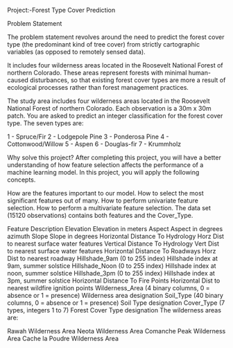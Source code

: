Project:-Forest Type Cover Prediction


Problem Statement

The problem statement revolves around the need to predict the forest cover type (the predominant kind of tree cover) from strictly cartographic variables (as opposed to remotely sensed data).

It includes four wilderness areas located in the Roosevelt National Forest of northern Colorado. These areas represent forests with minimal human-caused disturbances, so that existing forest cover types are more a result of ecological processes rather than forest management practices.

The study area includes four wilderness areas located in the Roosevelt National Forest of northern Colorado. Each observation is a 30m x 30m patch. You are asked to predict an integer classification for the forest cover type. The seven types are:

1 - Spruce/Fir 2 - Lodgepole Pine 3 - Ponderosa Pine 4 - Cottonwood/Willow 5 - Aspen 6 - Douglas-fir 7 - Krummholz


Why solve this project?
After completing this project, you will have a better understanding of how feature selection affects the performance of a machine learning model. In this project, you will apply the following concepts.

How are the features important to our model.
How to select the most significant features out of many.
How to perform univariate feature selection.
How to perform a multivariate feature selection.
The data set (15120 observations) contains both features and the Cover_Type.

Feature	Description
Elevation	Elevation in meters
Aspect	Aspect in degrees azimuth
Slope	Slope in degrees
Horizontal Distance To Hydrology	Horz Dist to nearest surface water features
Vertical Distance To Hydrology	Vert Dist to nearest surface water features
Horizontal Distance To Roadways	Horz Dist to nearest roadway
Hillshade_9am (0 to 255 index)	Hillshade index at 9am, summer solstice
Hillshade_Noon (0 to 255 index)	Hillshade index at noon, summer solstice
Hillshade_3pm (0 to 255 index)	Hillshade index at 3pm, summer solstice
Horizontal Distance To Fire Points	Horizontal Dist to nearest wildfire ignition points
Wilderness_Area (4 binary columns, 0 = absence or 1 = presence)	Wilderness area designation
Soil_Type (40 binary columns, 0 = absence or 1 = presence)	Soil Type designation
Cover_Type (7 types, integers 1 to 7)	Forest Cover Type designation
The wilderness areas are:

Rawah Wilderness Area
Neota Wilderness Area
Comanche Peak Wilderness Area
Cache la Poudre Wilderness Area
